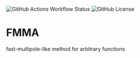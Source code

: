 
![GitHub Actions Workflow Status](https://img.shields.io/github/actions/workflow/status/fockl/FMMA/actions.yml?branch=main)
![GitHub License](https://img.shields.io/github/license/fockl/FMMA)

# FMMA

fast-multipole-like method for arbitrary functions
